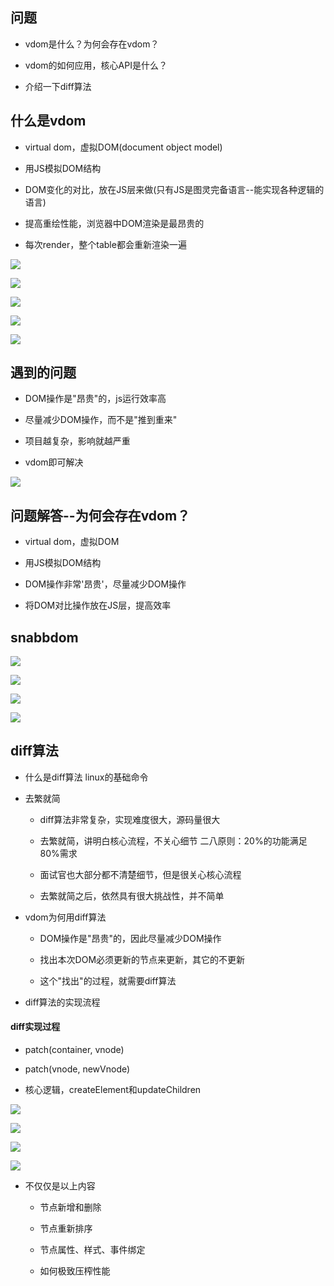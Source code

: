 ## 问题

* vdom是什么？为何会存在vdom？

* vdom的如何应用，核心API是什么？

* 介绍一下diff算法



## 什么是vdom

* virtual dom，虚拟DOM(document object model)

* 用JS模拟DOM结构

* DOM变化的对比，放在JS层来做\(只有JS是图灵完备语言--能实现各种逻辑的语言\)

* 提高重绘性能，浏览器中DOM渲染是最昂贵的

- 每次render，整个table都会重新渲染一遍

![](/assets/360截图20180318184643532.jpg)

![](/assets/微信截图_20180701120835.png)

![](/assets/微信截图_20180701120811.png)

![](/assets/微信截图_20180701120725.png)

![](/assets/微信截图_20180701121341.png)



## 遇到的问题

* DOM操作是"昂贵"的，js运行效率高

* 尽量减少DOM操作，而不是"推到重来"

* 项目越复杂，影响就越严重

* vdom即可解决

![](/assets/360截图20180318203127426.jpg)



## 问题解答--为何会存在vdom？

* virtual dom，虚拟DOM

* 用JS模拟DOM结构

* DOM操作非常'昂贵'，尽量减少DOM操作

* 将DOM对比操作放在JS层，提高效率



## snabbdom

![](/assets/微信截图_20180701123038.png)

![](/assets/微信截图_20180701122853.png)

![](/assets/微信截图_20180701161315.png)

![](/assets/微信截图_20180701175743.png)




## diff算法

- 什么是diff算法    linux的基础命令

- 去繁就简

    - diff算法非常复杂，实现难度很大，源码量很大
    
    - 去繁就简，讲明白核心流程，不关心细节    二八原则：20%的功能满足80%需求

    - 面试官也大部分都不清楚细节，但是很关心核心流程
    
    - 去繁就简之后，依然具有很大挑战性，并不简单
    
- vdom为何用diff算法

    - DOM操作是"昂贵"的，因此尽量减少DOM操作
    
    - 找出本次DOM必须更新的节点来更新，其它的不更新
    
    - 这个"找出"的过程，就需要diff算法

- diff算法的实现流程




#### diff实现过程

- patch(container, vnode)

- patch(vnode, newVnode)

- 核心逻辑，createElement和updateChildren

![](/assets/微信截图_20180701182725.png)

![](/assets/微信截图_20180701182920.png)

![](/assets/微信截图_20180701190556.png)

![](/assets/微信截图_20180701191041.png)

- 不仅仅是以上内容

    - 节点新增和删除
    
    - 节点重新排序
    
    - 节点属性、样式、事件绑定
    
    - 如何极致压榨性能
































































